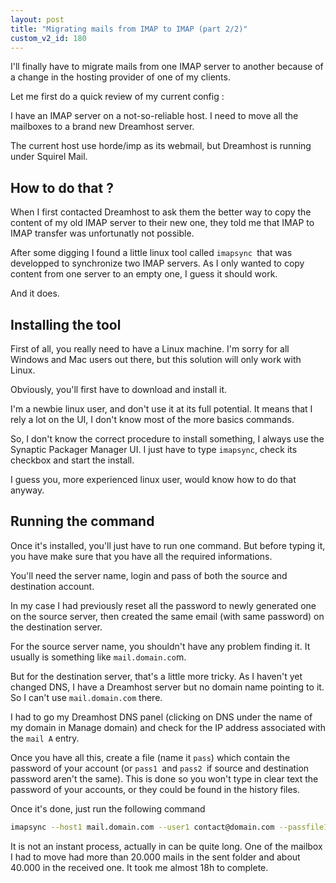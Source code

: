 ```yaml
---
layout: post
title: "Migrating mails from IMAP to IMAP (part 2/2)"
custom_v2_id: 180
---
```


I'll finally have to migrate mails from one IMAP server to another because of
a change in the hosting provider of one of my clients.

Let me first do a quick review of my current config :

I have an IMAP server on a not-so-reliable host. I need to move all the
mailboxes to a brand new Dreamhost server.

The current host use horde/imp as its webmail, but Dreamhost is running under
Squirel Mail.

## How to do that ?

When I first contacted Dreamhost to ask them the better way to copy the
content of my old IMAP server to their new one, they told me that IMAP to IMAP
transfer was unfortunatly not possible.

After some digging I found a little linux tool called `imapsync `that was
developped to synchronize two IMAP servers. As I only wanted to copy content
from one server to an empty one, I guess it should work.

And it does.

## Installing the tool

First of all, you really need to have a Linux machine. I'm sorry for all
Windows and Mac users out there, but this solution will only work with Linux.

Obviously, you'll first have to download and install it.

I'm a newbie linux user, and don't use it at its full potential. It means that
I rely a lot on the UI, I don't know most of the more basics commands.

So, I don't know the correct procedure to install something, I always use the
Synaptic Packager Manager UI. I just have to type `imapsync`, check its
checkbox and start the install.

I guess you, more experienced linux user, would know how to do that anyway.

## Running the command

Once it's installed, you'll just have to run one command. But before typing
it, you have make sure that you have all the required informations.

You'll need the server name, login and pass of both the source and destination
account.

In my case I had previously reset all the password to newly generated one on
the source server, then created the same email (with same password) on the
destination server.

For the source server name, you shouldn't have any problem finding it. It
usually is something like `mail.domain.co`m.

But for the destination server, that's a little more tricky. As I haven't yet
changed DNS, I have a Dreamhost server but no domain name pointing to it. So I
can't use `mail.domain.com` there.

I had to go my Dreamhost DNS panel (clicking on DNS under the name of my
domain in Manage domain) and check for the IP address associated with the
`mail A` entry.

Once you have all this, create a file (name it `pass`) which contain the
password of your account (or `pass1 `and `pass2 `if source and destination
password aren't the same). This is done so you won't type in clear text the
password of your accounts, or they could be found in the history files.

Once it's done, just run the following command

~~~sh
imapsync --host1 mail.domain.com --user1 contact@domain.com --passfile1 /path/to/pass1 --host2 208.97.XXX.XXX --user2 contact@domain.com --passfile2 /path/to/pass2 --noauthmd5  
~~~
    

It is not an instant process, actually in can be quite long. One of the
mailbox I had to move had more than 20.000 mails in the sent folder and about
40.000 in the received one. It took me almost 18h to complete.

